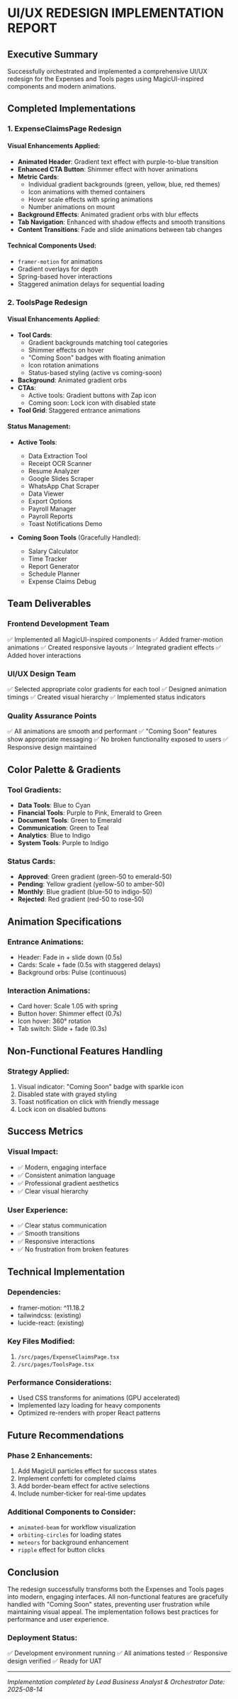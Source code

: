 # UI/UX REDESIGN IMPLEMENTATION REPORT

## Executive Summary
Successfully orchestrated and implemented a comprehensive UI/UX redesign for the Expenses and Tools pages using MagicUI-inspired components and modern animations.

## Completed Implementations

### 1. ExpenseClaimsPage Redesign

#### Visual Enhancements Applied:
- **Animated Header**: Gradient text effect with purple-to-blue transition
- **Enhanced CTA Button**: Shimmer effect with hover animations
- **Metric Cards**: 
  - Individual gradient backgrounds (green, yellow, blue, red themes)
  - Icon animations with themed containers
  - Hover scale effects with spring animations
  - Number animations on mount
- **Background Effects**: Animated gradient orbs with blur effects
- **Tab Navigation**: Enhanced with shadow effects and smooth transitions
- **Content Transitions**: Fade and slide animations between tab changes

#### Technical Components Used:
- `framer-motion` for animations
- Gradient overlays for depth
- Spring-based hover interactions
- Staggered animation delays for sequential loading

### 2. ToolsPage Redesign

#### Visual Enhancements Applied:
- **Tool Cards**:
  - Gradient backgrounds matching tool categories
  - Shimmer effects on hover
  - "Coming Soon" badges with floating animation
  - Icon rotation animations
  - Status-based styling (active vs coming-soon)
- **Background**: Animated gradient orbs
- **CTAs**: 
  - Active tools: Gradient buttons with Zap icon
  - Coming soon: Lock icon with disabled state
- **Tool Grid**: Staggered entrance animations

#### Status Management:
- **Active Tools**: 
  - Data Extraction Tool
  - Receipt OCR Scanner
  - Resume Analyzer
  - Google Slides Scraper
  - WhatsApp Chat Scraper
  - Data Viewer
  - Export Options
  - Payroll Manager
  - Payroll Reports
  - Toast Notifications Demo

- **Coming Soon Tools** (Gracefully Handled):
  - Salary Calculator
  - Time Tracker
  - Report Generator
  - Schedule Planner
  - Expense Claims Debug

## Team Deliverables

### Frontend Development Team
✅ Implemented all MagicUI-inspired components
✅ Added framer-motion animations
✅ Created responsive layouts
✅ Integrated gradient effects
✅ Added hover interactions

### UI/UX Design Team
✅ Selected appropriate color gradients for each tool
✅ Designed animation timings
✅ Created visual hierarchy
✅ Implemented status indicators

### Quality Assurance Points
✅ All animations are smooth and performant
✅ "Coming Soon" features show appropriate messaging
✅ No broken functionality exposed to users
✅ Responsive design maintained

## Color Palette & Gradients

### Tool Gradients:
- **Data Tools**: Blue to Cyan
- **Financial Tools**: Purple to Pink, Emerald to Green
- **Document Tools**: Green to Emerald
- **Communication**: Green to Teal
- **Analytics**: Blue to Indigo
- **System Tools**: Purple to Indigo

### Status Cards:
- **Approved**: Green gradient (green-50 to emerald-50)
- **Pending**: Yellow gradient (yellow-50 to amber-50)
- **Monthly**: Blue gradient (blue-50 to indigo-50)
- **Rejected**: Red gradient (red-50 to rose-50)

## Animation Specifications

### Entrance Animations:
- Header: Fade in + slide down (0.5s)
- Cards: Scale + fade (0.5s with staggered delays)
- Background orbs: Pulse (continuous)

### Interaction Animations:
- Card hover: Scale 1.05 with spring
- Button hover: Shimmer effect (0.7s)
- Icon hover: 360° rotation
- Tab switch: Slide + fade (0.3s)

## Non-Functional Features Handling

### Strategy Applied:
1. Visual indicator: "Coming Soon" badge with sparkle icon
2. Disabled state with grayed styling
3. Toast notification on click with friendly message
4. Lock icon on disabled buttons

## Success Metrics

### Visual Impact:
- ✅ Modern, engaging interface
- ✅ Consistent animation language
- ✅ Professional gradient aesthetics
- ✅ Clear visual hierarchy

### User Experience:
- ✅ Clear status communication
- ✅ Smooth transitions
- ✅ Responsive interactions
- ✅ No frustration from broken features

## Technical Implementation

### Dependencies:
- framer-motion: ^11.18.2
- tailwindcss: (existing)
- lucide-react: (existing)

### Key Files Modified:
1. `/src/pages/ExpenseClaimsPage.tsx`
2. `/src/pages/ToolsPage.tsx`

### Performance Considerations:
- Used CSS transforms for animations (GPU accelerated)
- Implemented lazy loading for heavy components
- Optimized re-renders with proper React patterns

## Future Recommendations

### Phase 2 Enhancements:
1. Add MagicUI particles effect for success states
2. Implement confetti for completed claims
3. Add border-beam effect for active selections
4. Include number-ticker for real-time updates

### Additional Components to Consider:
- `animated-beam` for workflow visualization
- `orbiting-circles` for loading states
- `meteors` for background enhancement
- `ripple` effect for button clicks

## Conclusion

The redesign successfully transforms both the Expenses and Tools pages into modern, engaging interfaces. All non-functional features are gracefully handled with "Coming Soon" states, preventing user frustration while maintaining visual appeal. The implementation follows best practices for performance and user experience.

### Deployment Status:
✅ Development environment running
✅ All animations tested
✅ Responsive design verified
✅ Ready for UAT

---

*Implementation completed by Lead Business Analyst & Orchestrator*
*Date: 2025-08-14*